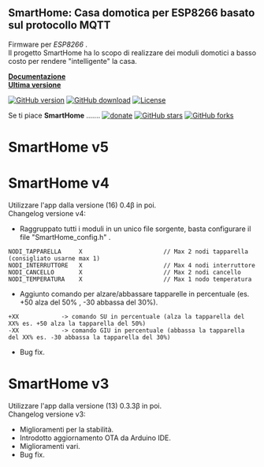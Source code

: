 ## SmartHome: Casa domotica per ESP8266 basato sul protocollo MQTT

Firmware per _ESP8266_ .  
Il progetto SmartHome ha lo scopo di realizzare dei moduli domotici a basso costo per rendere "intelligente" la casa.

[**Documentazione**](https://github.com/roncoa/SmartHome/wiki)  
[**Ultima versione**](https://github.com/roncoa/SmartHome/releases/latest)

[![GitHub version](https://img.shields.io/github/release/roncoa/smarthome.svg)](https://github.com/roncoa/smarthome/releases/latest)
[![GitHub download](https://img.shields.io/github/downloads/roncoa/smarthome/total.svg)](https://github.com/roncoa/smarthome/releases/latest)
[![License](https://img.shields.io/github/license/roncoa/smarthome.svg)](https://github.com/roncoa/smarthome/blob/development/LICENSE.txt)

Se ti piace **SmartHome** .......
[![donate](https://img.shields.io/badge/donate-PayPal-blue.svg)](https://paypal.me/roncoa)
[![GitHub stars](https://img.shields.io/github/stars/roncoa/smarthome.svg?style=social&label=Star)](https://github.com/roncoa/smarthome/stargazers)
[![GitHub forks](https://img.shields.io/github/forks/roncoa/smarthome.svg?style=social&label=Fork)](https://github.com/roncoa/smarthome/network)





# SmartHome v5




# SmartHome v4  
Utilizzare l'app dalla versione (16) 0.4β in poi.  
Changelog versione v4:  
* Raggruppato tutti i moduli in un unico file sorgente, basta configurare il file "SmartHome_config.h" .
```
NODI_TAPPARELLA     X                       // Max 2 nodi tapparella (consigliato usarne max 1)
NODI_INTERRUTTORE   X                       // Max 4 nodi interruttore
NODI_CANCELLO       X                       // Max 2 nodi cancello
NODI_TEMPERATURA    X                       // Max 1 nodo temperatura
```
* Aggiunto comando per alzare/abbassare tapparelle in percentuale (es. +50 alza del 50% , -30 abbassa del 30%).
```
+XX            -> comando SU in percentuale (alza la tapparella del XX% es. +50 alza la tapparella del 50%)  
-XX            -> comando GIU in percentuale (abbassa la tapparella del XX% es. -30 abbassa la tapparella del 30%)  
```
* Bug fix.  
  
# SmartHome v3  
Utilizzare l'app dalla versione (13) 0.3.3β in poi.  
Changelog versione v3:  
* Miglioramenti per la stabilità.  
* Introdotto aggiornamento OTA da Arduino IDE.  
* Miglioramenti vari.  
* Bug fix.
    


